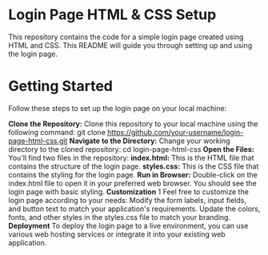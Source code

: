 # Login Page HTML & CSS Setup
This repository contains the code for a simple login page created using HTML and CSS. This README will guide you through setting up and using the login page.

# Getting Started
Follow these steps to set up the login page on your local machine:

**Clone the Repository:** Clone this repository to your local machine using the following command:
git clone https://github.com/your-username/login-page-html-css.git
**Navigate to the Directory:** Change your working directory to the cloned repository:
cd login-page-html-css
**Open the Files:** You'll find two files in the repository:
**index.html:** This is the HTML file that contains the structure of the login page.
**styles.css:** This is the CSS file that contains the styling for the login page.
**Run in Browser:** Double-click on the index.html file to open it in your preferred web browser. You should see the login page with basic styling.
**Customization**
  1 Feel free to customize the login page according to your needs:
         Modify the form labels, input fields, and button text to match your application's requirements.
         Update the colors, fonts, and other styles in the styles.css file to match your branding.
**Deployment**
To deploy the login page to a live environment, you can use various web hosting services or integrate it into your existing web application.
